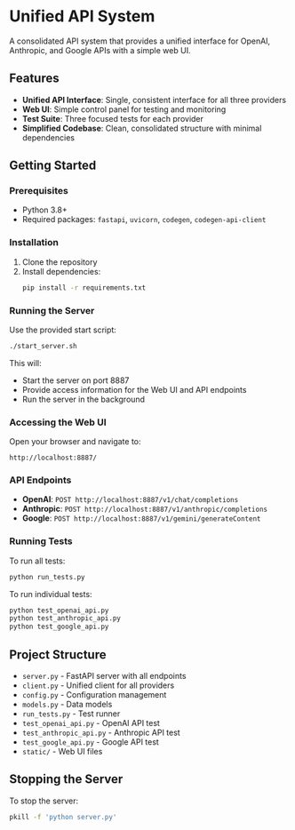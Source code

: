 # Unified API System

A consolidated API system that provides a unified interface for OpenAI, Anthropic, and Google APIs with a simple web UI.

## Features

- **Unified API Interface**: Single, consistent interface for all three providers
- **Web UI**: Simple control panel for testing and monitoring
- **Test Suite**: Three focused tests for each provider
- **Simplified Codebase**: Clean, consolidated structure with minimal dependencies

## Getting Started

### Prerequisites

- Python 3.8+
- Required packages: `fastapi`, `uvicorn`, `codegen`, `codegen-api-client`

### Installation

1. Clone the repository
2. Install dependencies:
   ```bash
   pip install -r requirements.txt
   ```

### Running the Server

Use the provided start script:

```bash
./start_server.sh
```

This will:
- Start the server on port 8887
- Provide access information for the Web UI and API endpoints
- Run the server in the background

### Accessing the Web UI

Open your browser and navigate to:
```
http://localhost:8887/
```

### API Endpoints

- **OpenAI**: `POST http://localhost:8887/v1/chat/completions`
- **Anthropic**: `POST http://localhost:8887/v1/anthropic/completions`
- **Google**: `POST http://localhost:8887/v1/gemini/generateContent`

### Running Tests

To run all tests:
```bash
python run_tests.py
```

To run individual tests:
```bash
python test_openai_api.py
python test_anthropic_api.py
python test_google_api.py
```

## Project Structure

- `server.py` - FastAPI server with all endpoints
- `client.py` - Unified client for all providers
- `config.py` - Configuration management
- `models.py` - Data models
- `run_tests.py` - Test runner
- `test_openai_api.py` - OpenAI API test
- `test_anthropic_api.py` - Anthropic API test
- `test_google_api.py` - Google API test
- `static/` - Web UI files

## Stopping the Server

To stop the server:
```bash
pkill -f 'python server.py'
```

